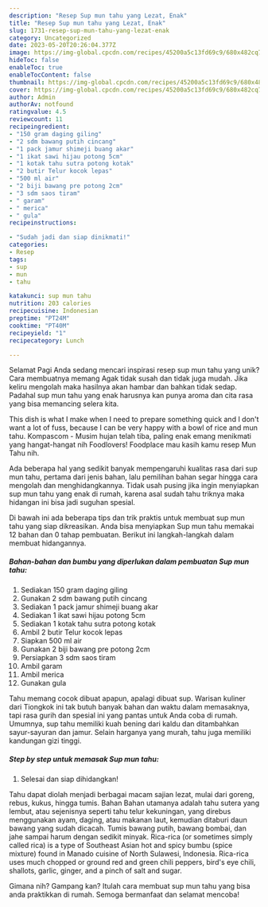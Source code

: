 ```yaml
---
description: "Resep Sup mun tahu yang Lezat, Enak"
title: "Resep Sup mun tahu yang Lezat, Enak"
slug: 1731-resep-sup-mun-tahu-yang-lezat-enak
category: Uncategorized
date: 2023-05-20T20:26:04.377Z
image: https://img-global.cpcdn.com/recipes/45200a5c13fd69c9/680x482cq70/sup-mun-tahu-foto-resep-utama.jpg
hideToc: false
enableToc: true
enableTocContent: false
thumbnail: https://img-global.cpcdn.com/recipes/45200a5c13fd69c9/680x482cq70/sup-mun-tahu-foto-resep-utama.jpg
cover: https://img-global.cpcdn.com/recipes/45200a5c13fd69c9/680x482cq70/sup-mun-tahu-foto-resep-utama.jpg
author: Admin
authorAv: notfound
ratingvalue: 4.5
reviewcount: 11
recipeingredient:
- "150 gram daging giling"
- "2 sdm bawang putih cincang"
- "1 pack jamur shimeji buang akar"
- "1 ikat sawi hijau potong 5cm"
- "1 kotak tahu sutra potong kotak"
- "2 butir Telur kocok lepas"
- "500 ml air"
- "2 biji bawang pre potong 2cm"
- "3 sdm saos tiram"
- " garam"
- " merica"
- " gula"
recipeinstructions:

- "Sudah jadi dan siap dinikmati!"
categories:
- Resep
tags:
- sup
- mun
- tahu

katakunci: sup mun tahu 
nutrition: 203 calories
recipecuisine: Indonesian
preptime: "PT24M"
cooktime: "PT40M"
recipeyield: "1"
recipecategory: Lunch

---
```



Selamat Pagi Anda sedang mencari inspirasi resep sup mun tahu yang unik? Cara membuatnya memang Agak tidak susah dan tidak juga mudah. Jika keliru mengolah maka hasilnya akan hambar dan bahkan tidak sedap. Padahal sup mun tahu yang enak harusnya kan punya aroma dan cita rasa yang bisa memancing selera kita.


This dish is what I make when I need to prepare something quick and I don&#39;t want a lot of fuss, because I can be very happy with a bowl of rice and mun tahu. Kompascom - Musim hujan telah tiba, paling enak emang menikmati yang hangat-hangat nih Foodlovers! Foodplace mau kasih kamu resep Mun Tahu nih.

Ada beberapa hal yang sedikit banyak mempengaruhi kualitas rasa dari sup mun tahu, pertama dari jenis bahan, lalu pemilihan bahan segar hingga cara mengolah dan menghidangkannya. Tidak usah pusing jika ingin menyiapkan sup mun tahu yang enak di rumah, karena asal sudah tahu triknya maka hidangan ini bisa jadi suguhan spesial.


Di bawah ini ada beberapa tips dan trik praktis untuk membuat sup mun tahu yang siap dikreasikan. Anda bisa menyiapkan Sup mun tahu memakai 12 bahan dan 0 tahap pembuatan. Berikut ini langkah-langkah dalam membuat hidangannya.

<!--inarticleads1-->

##### Bahan-bahan dan bumbu yang diperlukan dalam pembuatan Sup mun tahu:

1. Sediakan 150 gram daging giling
1. Gunakan 2 sdm bawang putih cincang
1. Sediakan 1 pack jamur shimeji buang akar
1. Sediakan 1 ikat sawi hijau potong 5cm
1. Sediakan 1 kotak tahu sutra potong kotak
1. Ambil 2 butir Telur kocok lepas
1. Siapkan 500 ml air
1. Gunakan 2 biji bawang pre potong 2cm
1. Persiapkan 3 sdm saos tiram
1. Ambil  garam
1. Ambil  merica
1. Gunakan  gula


Tahu memang cocok dibuat apapun, apalagi dibuat sup. Warisan kuliner dari Tiongkok ini tak butuh banyak bahan dan waktu dalam memasaknya, tapi rasa gurih dan spesial ini yang pantas untuk Anda coba di rumah. Umumnya, sup tahu memiliki kuah bening dari kaldu dan ditambahkan sayur-sayuran dan jamur. Selain harganya yang murah, tahu juga memiliki kandungan gizi tinggi. 

<!--inarticleads2-->

##### Step by step untuk memasak Sup mun tahu:


1. Selesai dan siap dihidangkan!

Tahu dapat diolah menjadi berbagai macam sajian lezat, mulai dari goreng, rebus, kukus, hingga tumis. Bahan Bahan utamanya adalah tahu sutera yang lembut, atau sejenisnya seperti tahu telur kekuningan, yang direbus menggunakan ayam, daging, atau makanan laut, kemudian ditaburi daun bawang yang sudah dicacah. Tumis bawang putih, bawang bombai, dan jahe sampai harum dengan sedikit minyak. Rica-rica (or sometimes simply called rica) is a type of Southeast Asian hot and spicy bumbu (spice mixture) found in Manado cuisine of North Sulawesi, Indonesia. Rica-rica uses much chopped or ground red and green chili peppers, bird&#39;s eye chili, shallots, garlic, ginger, and a pinch of salt and sugar. 

Gimana nih? Gampang kan? Itulah cara membuat sup mun tahu yang bisa anda praktikkan di rumah. Semoga bermanfaat dan selamat mencoba!
